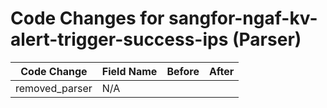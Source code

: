 # Code Changes for sangfor-ngaf-kv-alert-trigger-success-ips (Parser)

| Code Change | Field Name | Before | After |
|-------------|------------|--------|-------|
| removed_parser | N/A |  |  |